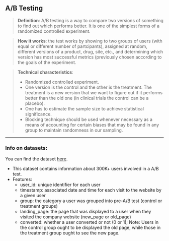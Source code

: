 ## **A/B Testing**<br>
> **Definition**: A/B testing is a way to compare two versions of something to find out which performs better. It is one of the simplest forms of a randomized controlled experiment.<br>

> **How it works**: the test works by showing to two groups of users (with equal or different number of partcipants), assigned at random, different versions of a product, drug, site, etc., and determining which version has most successful metrics (previously chosen according to the goals of the experiment. <br>

> **Technical characteristics**:
> - Randomized controlled experiment.
> - One version is the control and the other is the treatment. The treatment is a new version that we want to figure out if it performs better than the old one (in clinical trials the control can be a placebo).
> - One has to estimate the sample size to achieve statistical significance.
> - Blocking technique should be used whenever necessary as a means of accounting for certain biases that may be found in any group to maintain randomness in our sampling.<br>
- - - 
### Info on datasets:
You can find the dataset [here](https://www.kaggle.com/datasets/zhangluyuan/ab-testing?select=ab_data.csv).
- This dataset contains information about 300K+ users involved in a A/B test.
- Features:
    - user_id: unique identifier for each user
    - timestamp: associated date and time for each visit to the website by a given user
    - group: the category a user was grouped into pre-A/B test (control or treatment groups)
    - landing_page: the page that was displayed to a user when they visited the company website (new_page or old_page)
    - converted: whether a user converted or not (0 or 1); Note: Users in the control group ought to be displayed the old page, while those in the treatment group ought to see the new page.
